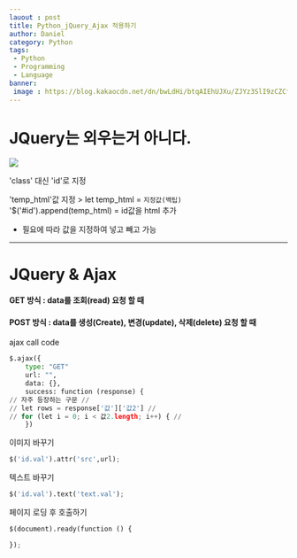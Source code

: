 ```yaml
---
lauout : post
title: Python_jQuery_Ajax 적용하기
author: Daniel
category: Python
tags:
 - Python
 - Programming
 - Language
banner:
 image : https://blog.kakaocdn.net/dn/bwLdHi/btqAIEhUJXu/ZJYz3SlI9zCZCf6wmKYlBK/img.png
---
```


# JQuery는 외우는거 아니다.

![](https://i.imgur.com/kDhijQV.png)

'class' 대신 'id'로 지정

'temp_html'값 지정 > let temp_html = `지정값(백팁)`  
'$('#id').append(temp_html) = id값을 html 추가  
* 필요에 따라 값을 지정하여 넣고 빼고 가능

***

# JQuery & Ajax

#### GET 방식 : data를 조회(read) 요청 할 때

#### POST 방식 : data를 생성(Create), 변경(update), 삭제(delete) 요청 할 때

ajax call code

```python
$.ajax({
	type: "GET"
    url: "",
    data: {},
    success: function (response) {
// 자주 등장하는 구문 //
// let rows = response['값']['값2'] //
// for (let i = 0; i < 값2.length; i++) { //
	})
```

이미지 바꾸기

```python
$('id.val').attr('src',url);
```

텍스트 바꾸기

```python
$('id.val').text('text.val');
```

페이지 로딩 후 호출하기

```python
$(document).ready(function () { 

});
```